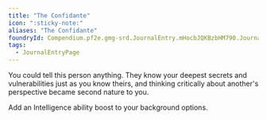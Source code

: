 ```yaml
---
title: "The Confidante"
icon: ":sticky-note:"
aliases: "The Confidante"
foundryId: Compendium.pf2e.gmg-srd.JournalEntry.mHocbJQKBzbHM790.JournalEntryPage.WT2Tm31n8DCguiYx
tags:
  - JournalEntryPage
---
```

You could tell this person anything. They know your deepest secrets and vulnerabilities just as you know theirs, and thinking critically about another's perspective became second nature to you.

Add an Intelligence ability boost to your background options.
